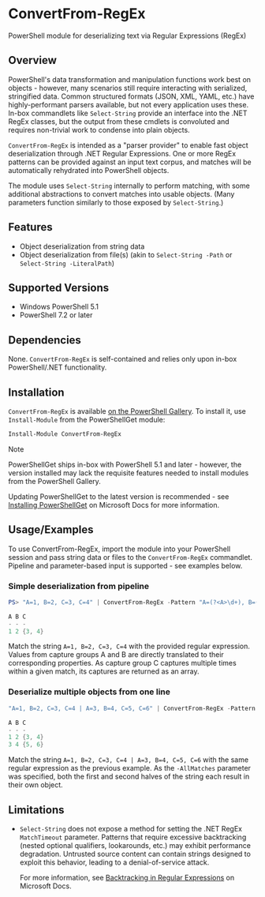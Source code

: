 # ConvertFrom-RegEx
PowerShell module for deserializing text via Regular Expressions (RegEx)

## Overview
PowerShell's data transformation and manipulation functions work best on objects - however, many scenarios still require interacting with serialized, stringified data. Common structured formats (JSON, XML, YAML, etc.) have highly-performant parsers available, but not every application uses these. In-box commandlets like `Select-String` provide an interface into the .NET RegEx classes, but the output from these cmdlets is convoluted and requires non-trivial work to condense into plain objects.

`ConvertFrom-RegEx` is intended as a "parser provider" to enable fast object deserialization through .NET Regular Expressions. One or more RegEx patterns can be provided against an input text corpus, and matches will be automatically rehydrated into PowerShell objects. 

The module uses `Select-String` internally to perform matching, with some additional abstractions to convert matches into usable objects. (Many parameters function similarly to those exposed by `Select-String`.)

## Features
* Object deserialization from string data
* Object deserialization from file(s) (akin to `Select-String -Path` or `Select-String -LiteralPath`)

## Supported Versions
* Windows PowerShell 5.1
* PowerShell 7.2 or later

## Dependencies
None. `ConvertFrom-RegEx` is self-contained and relies only upon in-box PowerShell/.NET functionality.

## Installation
`ConvertFrom-RegEx` is available [on the PowerShell Gallery](https://www.powershellgallery.com/packages/ConvertFrom-RegEx). To install it, use `Install-Module` from the PowerShellGet module:

```powershell
Install-Module ConvertFrom-RegEx
```

> [!NOTE]
> PowerShellGet ships in-box with PowerShell 5.1 and later - however, the version installed may lack the requisite features needed to install modules from the PowerShell Gallery.
>   
> Updating PowerShellGet to the latest version is recommended - see [Installing PowerShellGet](https://learn.microsoft.com/en-us/powershell/scripting/gallery/installing-psget) on Microsoft Docs for more information.

## Usage/Examples

To use ConvertFrom-RegEx, import the module into your PowerShell session and pass string data or files to the `ConvertFrom-RegEx` commandlet. Pipeline and parameter-based input is supported - see examples below.

### Simple deserialization from pipeline

```powershell
PS> "A=1, B=2, C=3, C=4" | ConvertFrom-RegEx -Pattern "A=(?<A>\d+), B=(?<B>\d+), (?:C=(?<C>\d+)[,\s]*)+"

A B C
- - -
1 2 {3, 4}
```
Match the string `A=1, B=2, C=3, C=4` with the provided regular expression. Values from capture groups A and B are directly translated to their corresponding properties. As capture group C captures multiple times within a given match, its captures are returned as an array.

### Deserialize multiple objects from one line

```powershell
"A=1, B=2, C=3, C=4 | A=3, B=4, C=5, C=6" | ConvertFrom-RegEx -Pattern "A=(?<A>\d+), B=(?<B>\d+), (?:C=(?<C>\d+)[,\s]*)+" -AllMatches

A B C
- - -
1 2 {3, 4}
3 4 {5, 6}
```
Match the string `A=1, B=2, C=3, C=4 | A=3, B=4, C=5, C=6` with the same regular expression as the previous example. As the `-AllMatches` parameter was specified, both the first and second halves of the string each result in their own object.




## Limitations
* `Select-String` does not expose a method for setting the .NET RegEx `MatchTimeout` parameter. Patterns that require excessive backtracking (nested optional qualifiers, lookarounds, etc.) may exhibit performance degradation. Untrusted source content can contain strings designed to exploit this behavior, leading to a denial-of-service attack.

  For more information, see [Backtracking in Regular Expressions](https://learn.microsoft.com/en-us/dotnet/standard/base-types/backtracking-in-regular-expressions) on Microsoft Docs.